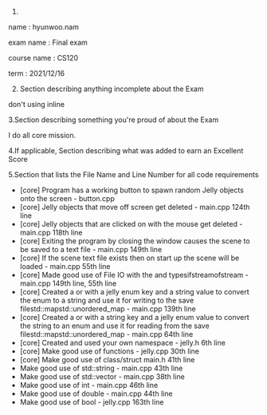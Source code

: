 1.

name : hyunwoo.nam

exam name : Final exam

course name : CS120

term : 2021/12/16

2. Section describing anything incomplete about the Exam

don't using inline

3.Section describing something you're proud of about the Exam

I do all core mission.

4.If applicable, Section describing what was added to earn an Excellent Score


5.Section that lists the File Name and Line Number for all code requirements


- [core] Program has a working button to spawn random Jelly objects onto the screen - button.cpp
- [core] Jelly objects that move off screen get deleted - main.cpp 124th line
- [core] Jelly objects that are clicked on with the mouse get deleted - main.cpp 118th line
- [core] Exiting the program by closing the window causes the scene to be saved to a text file - main.cpp 149th line
- [core] If the scene text file exists then on start up the scene will be loaded - main.cpp 55th line
- [core] Made good use of File IO with the and typesifstreamofstream - main.cpp 149th line, 55th line
- [core] Created a or with a jelly enum key and a string value to convert the enum to a string and use it for writing to the save filestd::mapstd::unordered_map - main.cpp 139th line
- [core] Created a or with a string key and a jelly enum value to convert the string to an enum and use it for reading from the save filestd::mapstd::unordered_map - main.cpp 64th line
- [core] Created and used your own namespace - jelly.h 6th line
- [core] Make good use of functions - jelly.cpp 30th line
- [core] Make good use of class/struct main.h 41th line
- Make good use of std::string - main.cpp 43th line
- Make good use of std::vector - main.cpp 38th line
- Make good use of int - main.cpp 46th line
- Make good use of double - main.cpp 44th line
- Make good use of bool - jelly.cpp 163th line

